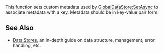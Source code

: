 This function sets custom metadata used by [GlobalDataStore:SetAsync](https://developer.roblox.com/en-us/api-reference/function/GlobalDataStore/SetAsync) to associate metadata with a key. Metadata should be in key-value pair form.

See Also
--------

*   [Data Stores](https://developer.roblox.com/en-us/articles/Data-store), an in-depth guide on data structure, management, error handling, etc.